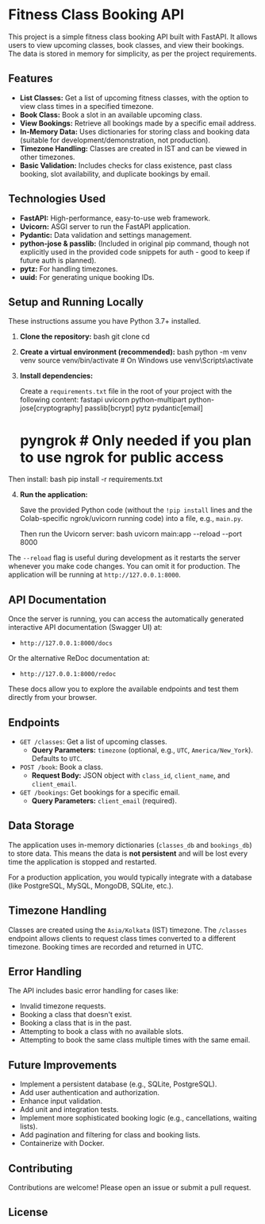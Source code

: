 # Fitness Class Booking API

This project is a simple fitness class booking API built with FastAPI. It allows users to view upcoming classes, book classes, and view their bookings. The data is stored in memory for simplicity, as per the project requirements.

## Features

*   **List Classes:** Get a list of upcoming fitness classes, with the option to view class times in a specified timezone.
*   **Book Class:** Book a slot in an available upcoming class.
*   **View Bookings:** Retrieve all bookings made by a specific email address.
*   **In-Memory Data:** Uses dictionaries for storing class and booking data (suitable for development/demonstration, not production).
*   **Timezone Handling:** Classes are created in IST and can be viewed in other timezones.
*   **Basic Validation:** Includes checks for class existence, past class booking, slot availability, and duplicate bookings by email.

## Technologies Used

*   **FastAPI:** High-performance, easy-to-use web framework.
*   **Uvicorn:** ASGI server to run the FastAPI application.
*   **Pydantic:** Data validation and settings management.
*   **python-jose & passlib:** (Included in original pip command, though not explicitly used in the provided code snippets for auth - good to keep if future auth is planned).
*   **pytz:** For handling timezones.
*   **uuid:** For generating unique booking IDs.

## Setup and Running Locally

These instructions assume you have Python 3.7+ installed.

1.  **Clone the repository:** bash git clone cd

2.  **Create a virtual environment (recommended):** bash python -m venv venv source venv/bin/activate # On Windows use venv\Scripts\activate


3.  **Install dependencies:**

    Create a `requirements.txt` file in the root of your project with the following content:
	fastapi
	uvicorn
	python-multipart
	python-jose[cryptography]
	passlib[bcrypt]
	pytz
	pydantic[email]
	# pyngrok # Only needed if you plan to use ngrok for public access

Then install: bash pip install -r requirements.txt

4.  **Run the application:**

    Save the provided Python code (without the `!pip install` lines and the Colab-specific ngrok/uvicorn running code) into a file, e.g., `main.py`.

    Then run the Uvicorn server: bash uvicorn main:app --reload --port 8000

The `--reload` flag is useful during development as it restarts the server whenever you make code changes. You can omit it for production.
The application will be running at `http://127.0.0.1:8000`.

## API Documentation

Once the server is running, you can access the automatically generated interactive API documentation (Swagger UI) at:

*   `http://127.0.0.1:8000/docs`

Or the alternative ReDoc documentation at:

*   `http://127.0.0.1:8000/redoc`

These docs allow you to explore the available endpoints and test them directly from your browser.

## Endpoints

*   `GET /classes`: Get a list of upcoming classes.
    *   **Query Parameters:** `timezone` (optional, e.g., `UTC`, `America/New_York`). Defaults to `UTC`.
*   `POST /book`: Book a class.
    *   **Request Body:** JSON object with `class_id`, `client_name`, and `client_email`.
*   `GET /bookings`: Get bookings for a specific email.
    *   **Query Parameters:** `client_email` (required).

## Data Storage

The application uses in-memory dictionaries (`classes_db` and `bookings_db`) to store data. This means the data is **not persistent** and will be lost every time the application is stopped and restarted.

For a production application, you would typically integrate with a database (like PostgreSQL, MySQL, MongoDB, SQLite, etc.).

## Timezone Handling

Classes are created using the `Asia/Kolkata` (IST) timezone. The `/classes` endpoint allows clients to request class times converted to a different timezone. Booking times are recorded and returned in UTC.

## Error Handling

The API includes basic error handling for cases like:
*   Invalid timezone requests.
*   Booking a class that doesn't exist.
*   Booking a class that is in the past.
*   Attempting to book a class with no available slots.
*   Attempting to book the same class multiple times with the same email.

## Future Improvements

*   Implement a persistent database (e.g., SQLite, PostgreSQL).
*   Add user authentication and authorization.
*   Enhance input validation.
*   Add unit and integration tests.
*   Implement more sophisticated booking logic (e.g., cancellations, waiting lists).
*   Add pagination and filtering for class and booking lists.
*   Containerize with Docker.

## Contributing

Contributions are welcome! Please open an issue or submit a pull request.

## License
